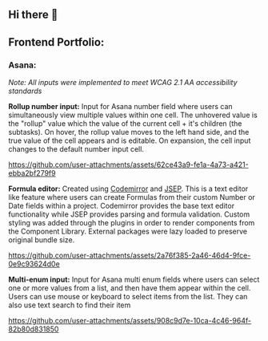 ## Hi there 👋

<!--
**eduardoZapata/eduardoZapata** is a ✨ _special_ ✨ repository because its `README.md` (this file) appears on your GitHub profile.

Here are some ideas to get you started:

- 🔭 I’m currently working on ...
- 🌱 I’m currently learning ...
- 👯 I’m looking to collaborate on ...
- 🤔 I’m looking for help with ...
- 💬 Ask me about ...
- 📫 How to reach me: ...
- 😄 Pronouns: ...
- ⚡ Fun fact: ...
-->

## Frontend Portfolio:
### Asana:
_Note: All inputs were implemented to meet WCAG 2.1 AA accessibility standards_

**Rollup number input:**
Input for Asana number field where users can simultaneously view multiple values within one cell.
The unhovered value is the "rollup" value which the value of the current cell + it's children (the subtasks).
On hover, the rollup value moves to the left hand side, and the true value of the cell appears and is editable.
On expansion, the cell input changes to the default number input cell.

https://github.com/user-attachments/assets/62ce43a9-fe1a-4a73-a421-ebba2bf279f9


**Formula editor:**
Created using [Codemirror](https://codemirror.net/) and [JSEP](https://ericsmekens.github.io/jsep/).
This is a text editor like feature where users can create Formulas from their custom Number or Date fields within a project. Codemirror provides the base text editor functionality while JSEP provides parsing and formula validation. Custom styling was added through the plugins in order to render components from the Component Library. External packages were lazy loaded to preserve original bundle size.

https://github.com/user-attachments/assets/2a76f385-2a46-46d4-9fce-0e9c93624d0e



**Multi-enum input:**
Input for Asana multi enum fields where users can select one or more values from a list, and then have them appear within the cell. Users can use mouse or keyboard to select items from the list. They can also use text search to find their item

https://github.com/user-attachments/assets/908c9d7e-10ca-4c46-964f-82b80d831850





